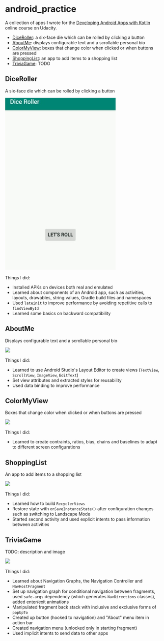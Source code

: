 # android_practice

A collection of apps I wrote for the [Developing Android Apps with Kotlin](https://www.udacity.com/course/developing-android-apps-with-kotlin--ud9012) online course  on Udacity.

* [DiceRoller](#DiceRoller): a six-face die which can be rolled by clicking a button
* [AboutMe](#AboutMe): displays configurable text and a scrollable personal bio
* [ColorMyView](#ColorMyView): boxes that change color when clicked or when buttons are pressed
* [ShoppingList](#ShoppingList): an app to add items to a shopping list
* [TriviaGame](#TriviaGame): TODO

## DiceRoller
A six-face die which can be rolled by clicking a button

![](./dice_roller.gif)

Things I did:
* Installed APKs on devices both real and emulated
* Learned about components of an Android app, such as activities, layouts, drawables, string values, Gradle build files and namespaces
* Used `lateinit` to improve performance by avoiding repetitive calls to `findViewById`
* Learned some basics on backward compatibility

## AboutMe
Displays configurable text and a scrollable personal bio

![](./about_me.gif)

Things I did:
* Learned to use Android Studio's Layout Editor to create views (`TextView`, `ScrollView`, `ImageView`, `EditText`)
* Set view attributes and extracted styles for reusability
* Used data binding to improve performance

## ColorMyView
Boxes that change color when clicked or when buttons are pressed

![](./color_my_view.gif)

Things I did:
* Learned to create contraints, ratios, bias, chains and baselines to adapt to different screen configurations

## ShoppingList
An app to add items to a shopping list

![](./shopping_list.gif)

Things I did:
* Learned how to build `RecyclerViews`
* Restore state with `onSaveInstanceState()` after configuration changes such as switching to Landscape Mode
* Started second activity and used explicit intents to pass information between activities

## TriviaGame
TODO: description and image

![](./trivia_game.gif)

Things I did:
* Learned about Navigation Graphs, the Navigation Controller and `NavHostFragment`
* Set up navigation graph for conditional navigation between fragments, used `safe-args` dependency (which generates `NavDirections` classes), added enter/exit animations
* Manipulated fragment back stack with inclusive and exclusive forms of `popUpTo`
* Created up button (hooked to navigation) and "About" menu item in action bar
* Created navigation menu (unlocked only in starting fragment)
* Used implicit intents to send data to other apps

